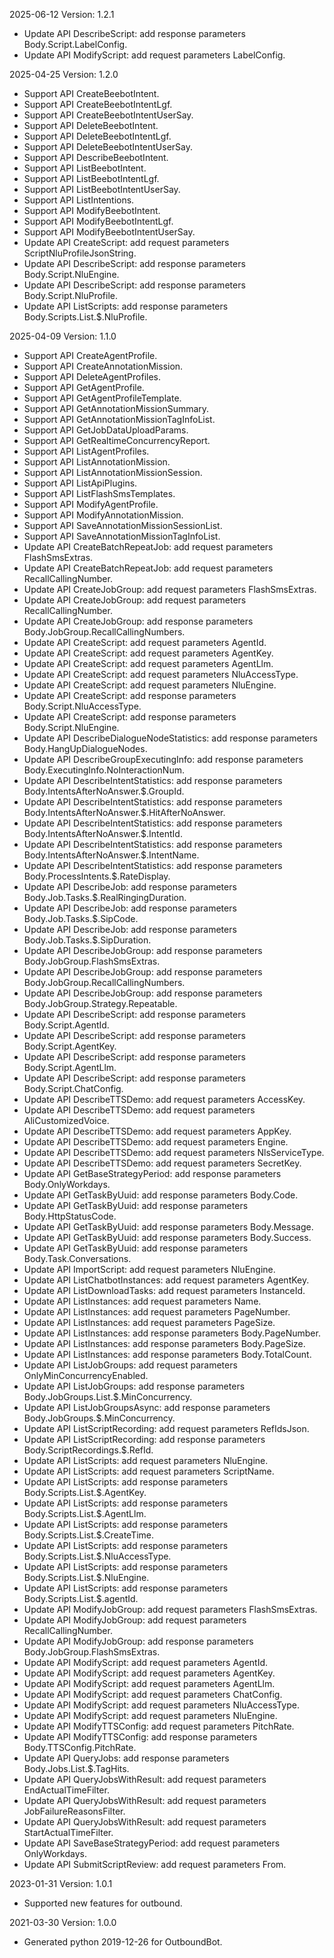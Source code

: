 2025-06-12 Version: 1.2.1
- Update API DescribeScript: add response parameters Body.Script.LabelConfig.
- Update API ModifyScript: add request parameters LabelConfig.


2025-04-25 Version: 1.2.0
- Support API CreateBeebotIntent.
- Support API CreateBeebotIntentLgf.
- Support API CreateBeebotIntentUserSay.
- Support API DeleteBeebotIntent.
- Support API DeleteBeebotIntentLgf.
- Support API DeleteBeebotIntentUserSay.
- Support API DescribeBeebotIntent.
- Support API ListBeebotIntent.
- Support API ListBeebotIntentLgf.
- Support API ListBeebotIntentUserSay.
- Support API ListIntentions.
- Support API ModifyBeebotIntent.
- Support API ModifyBeebotIntentLgf.
- Support API ModifyBeebotIntentUserSay.
- Update API CreateScript: add request parameters ScriptNluProfileJsonString.
- Update API DescribeScript: add response parameters Body.Script.NluEngine.
- Update API DescribeScript: add response parameters Body.Script.NluProfile.
- Update API ListScripts: add response parameters Body.Scripts.List.$.NluProfile.


2025-04-09 Version: 1.1.0
- Support API CreateAgentProfile.
- Support API CreateAnnotationMission.
- Support API DeleteAgentProfiles.
- Support API GetAgentProfile.
- Support API GetAgentProfileTemplate.
- Support API GetAnnotationMissionSummary.
- Support API GetAnnotationMissionTagInfoList.
- Support API GetJobDataUploadParams.
- Support API GetRealtimeConcurrencyReport.
- Support API ListAgentProfiles.
- Support API ListAnnotationMission.
- Support API ListAnnotationMissionSession.
- Support API ListApiPlugins.
- Support API ListFlashSmsTemplates.
- Support API ModifyAgentProfile.
- Support API ModifyAnnotationMission.
- Support API SaveAnnotationMissionSessionList.
- Support API SaveAnnotationMissionTagInfoList.
- Update API CreateBatchRepeatJob: add request parameters FlashSmsExtras.
- Update API CreateBatchRepeatJob: add request parameters RecallCallingNumber.
- Update API CreateJobGroup: add request parameters FlashSmsExtras.
- Update API CreateJobGroup: add request parameters RecallCallingNumber.
- Update API CreateJobGroup: add response parameters Body.JobGroup.RecallCallingNumbers.
- Update API CreateScript: add request parameters AgentId.
- Update API CreateScript: add request parameters AgentKey.
- Update API CreateScript: add request parameters AgentLlm.
- Update API CreateScript: add request parameters NluAccessType.
- Update API CreateScript: add request parameters NluEngine.
- Update API CreateScript: add response parameters Body.Script.NluAccessType.
- Update API CreateScript: add response parameters Body.Script.NluEngine.
- Update API DescribeDialogueNodeStatistics: add response parameters Body.HangUpDialogueNodes.
- Update API DescribeGroupExecutingInfo: add response parameters Body.ExecutingInfo.NoInteractionNum.
- Update API DescribeIntentStatistics: add response parameters Body.IntentsAfterNoAnswer.$.GroupId.
- Update API DescribeIntentStatistics: add response parameters Body.IntentsAfterNoAnswer.$.HitAfterNoAnswer.
- Update API DescribeIntentStatistics: add response parameters Body.IntentsAfterNoAnswer.$.IntentId.
- Update API DescribeIntentStatistics: add response parameters Body.IntentsAfterNoAnswer.$.IntentName.
- Update API DescribeIntentStatistics: add response parameters Body.ProcessIntents.$.RateDisplay.
- Update API DescribeJob: add response parameters Body.Job.Tasks.$.RealRingingDuration.
- Update API DescribeJob: add response parameters Body.Job.Tasks.$.SipCode.
- Update API DescribeJob: add response parameters Body.Job.Tasks.$.SipDuration.
- Update API DescribeJobGroup: add response parameters Body.JobGroup.FlashSmsExtras.
- Update API DescribeJobGroup: add response parameters Body.JobGroup.RecallCallingNumbers.
- Update API DescribeJobGroup: add response parameters Body.JobGroup.Strategy.Repeatable.
- Update API DescribeScript: add response parameters Body.Script.AgentId.
- Update API DescribeScript: add response parameters Body.Script.AgentKey.
- Update API DescribeScript: add response parameters Body.Script.AgentLlm.
- Update API DescribeScript: add response parameters Body.Script.ChatConfig.
- Update API DescribeTTSDemo: add request parameters AccessKey.
- Update API DescribeTTSDemo: add request parameters AliCustomizedVoice.
- Update API DescribeTTSDemo: add request parameters AppKey.
- Update API DescribeTTSDemo: add request parameters Engine.
- Update API DescribeTTSDemo: add request parameters NlsServiceType.
- Update API DescribeTTSDemo: add request parameters SecretKey.
- Update API GetBaseStrategyPeriod: add response parameters Body.OnlyWorkdays.
- Update API GetTaskByUuid: add response parameters Body.Code.
- Update API GetTaskByUuid: add response parameters Body.HttpStatusCode.
- Update API GetTaskByUuid: add response parameters Body.Message.
- Update API GetTaskByUuid: add response parameters Body.Success.
- Update API GetTaskByUuid: add response parameters Body.Task.Conversations.
- Update API ImportScript: add request parameters NluEngine.
- Update API ListChatbotInstances: add request parameters AgentKey.
- Update API ListDownloadTasks: add request parameters InstanceId.
- Update API ListInstances: add request parameters Name.
- Update API ListInstances: add request parameters PageNumber.
- Update API ListInstances: add request parameters PageSize.
- Update API ListInstances: add response parameters Body.PageNumber.
- Update API ListInstances: add response parameters Body.PageSize.
- Update API ListInstances: add response parameters Body.TotalCount.
- Update API ListJobGroups: add request parameters OnlyMinConcurrencyEnabled.
- Update API ListJobGroups: add response parameters Body.JobGroups.List.$.MinConcurrency.
- Update API ListJobGroupsAsync: add response parameters Body.JobGroups.$.MinConcurrency.
- Update API ListScriptRecording: add request parameters RefIdsJson.
- Update API ListScriptRecording: add response parameters Body.ScriptRecordings.$.RefId.
- Update API ListScripts: add request parameters NluEngine.
- Update API ListScripts: add request parameters ScriptName.
- Update API ListScripts: add response parameters Body.Scripts.List.$.AgentKey.
- Update API ListScripts: add response parameters Body.Scripts.List.$.AgentLlm.
- Update API ListScripts: add response parameters Body.Scripts.List.$.CreateTime.
- Update API ListScripts: add response parameters Body.Scripts.List.$.NluAccessType.
- Update API ListScripts: add response parameters Body.Scripts.List.$.NluEngine.
- Update API ListScripts: add response parameters Body.Scripts.List.$.agentId.
- Update API ModifyJobGroup: add request parameters FlashSmsExtras.
- Update API ModifyJobGroup: add request parameters RecallCallingNumber.
- Update API ModifyJobGroup: add response parameters Body.JobGroup.FlashSmsExtras.
- Update API ModifyScript: add request parameters AgentId.
- Update API ModifyScript: add request parameters AgentKey.
- Update API ModifyScript: add request parameters AgentLlm.
- Update API ModifyScript: add request parameters ChatConfig.
- Update API ModifyScript: add request parameters NluAccessType.
- Update API ModifyScript: add request parameters NluEngine.
- Update API ModifyTTSConfig: add request parameters PitchRate.
- Update API ModifyTTSConfig: add response parameters Body.TTSConfig.PitchRate.
- Update API QueryJobs: add response parameters Body.Jobs.List.$.TagHits.
- Update API QueryJobsWithResult: add request parameters EndActualTimeFilter.
- Update API QueryJobsWithResult: add request parameters JobFailureReasonsFilter.
- Update API QueryJobsWithResult: add request parameters StartActualTimeFilter.
- Update API SaveBaseStrategyPeriod: add request parameters OnlyWorkdays.
- Update API SubmitScriptReview: add request parameters From.


2023-01-31 Version: 1.0.1
- Supported new features for outbound.

2021-03-30 Version: 1.0.0
- Generated python 2019-12-26 for OutboundBot.

